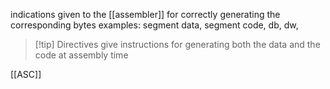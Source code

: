 indications given to the [[assembler]] for correctly generating the corresponding bytes 
examples: segment data, segment code, db, dw, 
>[!tip] Directives give instructions for generating both the data and the code at assembly time

[[ASC]]